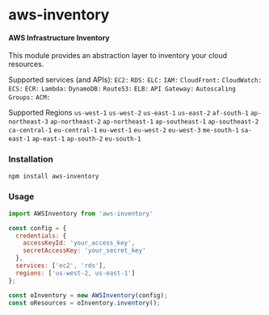 aws-inventory
========

#### AWS Infrastructure Inventory ####

This module provides an abstraction layer to inventory your cloud resources.

Supported services (and APIs):
`EC2:`
`RDS:`
`ELC:`
`IAM:`
`CloudFront:`
`CloudWatch:`
`ECS:`
`ECR:`
`Lambda:`
`DynamoDB:`
`Route53:`
`ELB:`
`API Gateway:`
`Autoscaling Groups:`
`ACM: `

Supported Regions
`us-west-1`
`us-west-2`
`us-east-1`
`us-east-2`
`af-south-1`
`ap-northeast-3`
`ap-northeast-2`
`ap-northeast-1`
`ap-southeast-1`
`ap-southeast-2`
`ca-central-1`
`eu-central-1`
`eu-west-1`
`eu-west-2`
`eu-west-3`
`me-south-1`
`sa-east-1`
`ap-east-1`
`ap-south-2`
`eu-south-1`

### Installation ###
```bash
npm install aws-inventory
```

### Usage ###

```javascript
import AWSInventory from 'aws-inventory'

const config = {
  credentials: {
    accessKeyId: 'your_access_key',
    secretAccessKey: 'your_secret_key'
  },
  services: ['ec2', 'rds'],
  regions: ['us-west-2, us-east-1']
};

const oInventory = new AWSInventory(config);
const oResources = oInventory.inventory();
```

